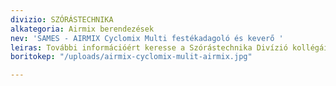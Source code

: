 ```yaml
---
divizio: SZÓRÁSTECHNIKA
alkategoria: Airmix berendezések
nev: 'SAMES - AIRMIX Cyclomix Multi festékadagoló és keverő '
leiras: További információért keresse a Szórástechnika Divízió kollégáit
boritokep: "/uploads/airmix-cyclomix-mulit-airmix.jpg"

---
```

